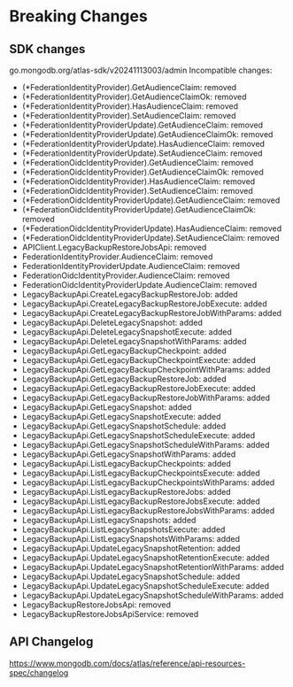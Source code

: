# Breaking Changes

## SDK changes

go.mongodb.org/atlas-sdk/v20241113003/admin
Incompatible changes:

- (\*FederationIdentityProvider).GetAudienceClaim: removed
- (\*FederationIdentityProvider).GetAudienceClaimOk: removed
- (\*FederationIdentityProvider).HasAudienceClaim: removed
- (\*FederationIdentityProvider).SetAudienceClaim: removed
- (\*FederationIdentityProviderUpdate).GetAudienceClaim: removed
- (\*FederationIdentityProviderUpdate).GetAudienceClaimOk: removed
- (\*FederationIdentityProviderUpdate).HasAudienceClaim: removed
- (\*FederationIdentityProviderUpdate).SetAudienceClaim: removed
- (\*FederationOidcIdentityProvider).GetAudienceClaim: removed
- (\*FederationOidcIdentityProvider).GetAudienceClaimOk: removed
- (\*FederationOidcIdentityProvider).HasAudienceClaim: removed
- (\*FederationOidcIdentityProvider).SetAudienceClaim: removed
- (\*FederationOidcIdentityProviderUpdate).GetAudienceClaim: removed
- (\*FederationOidcIdentityProviderUpdate).GetAudienceClaimOk: removed
- (\*FederationOidcIdentityProviderUpdate).HasAudienceClaim: removed
- (\*FederationOidcIdentityProviderUpdate).SetAudienceClaim: removed
- APIClient.LegacyBackupRestoreJobsApi: removed
- FederationIdentityProvider.AudienceClaim: removed
- FederationIdentityProviderUpdate.AudienceClaim: removed
- FederationOidcIdentityProvider.AudienceClaim: removed
- FederationOidcIdentityProviderUpdate.AudienceClaim: removed
- LegacyBackupApi.CreateLegacyBackupRestoreJob: added
- LegacyBackupApi.CreateLegacyBackupRestoreJobExecute: added
- LegacyBackupApi.CreateLegacyBackupRestoreJobWithParams: added
- LegacyBackupApi.DeleteLegacySnapshot: added
- LegacyBackupApi.DeleteLegacySnapshotExecute: added
- LegacyBackupApi.DeleteLegacySnapshotWithParams: added
- LegacyBackupApi.GetLegacyBackupCheckpoint: added
- LegacyBackupApi.GetLegacyBackupCheckpointExecute: added
- LegacyBackupApi.GetLegacyBackupCheckpointWithParams: added
- LegacyBackupApi.GetLegacyBackupRestoreJob: added
- LegacyBackupApi.GetLegacyBackupRestoreJobExecute: added
- LegacyBackupApi.GetLegacyBackupRestoreJobWithParams: added
- LegacyBackupApi.GetLegacySnapshot: added
- LegacyBackupApi.GetLegacySnapshotExecute: added
- LegacyBackupApi.GetLegacySnapshotSchedule: added
- LegacyBackupApi.GetLegacySnapshotScheduleExecute: added
- LegacyBackupApi.GetLegacySnapshotScheduleWithParams: added
- LegacyBackupApi.GetLegacySnapshotWithParams: added
- LegacyBackupApi.ListLegacyBackupCheckpoints: added
- LegacyBackupApi.ListLegacyBackupCheckpointsExecute: added
- LegacyBackupApi.ListLegacyBackupCheckpointsWithParams: added
- LegacyBackupApi.ListLegacyBackupRestoreJobs: added
- LegacyBackupApi.ListLegacyBackupRestoreJobsExecute: added
- LegacyBackupApi.ListLegacyBackupRestoreJobsWithParams: added
- LegacyBackupApi.ListLegacySnapshots: added
- LegacyBackupApi.ListLegacySnapshotsExecute: added
- LegacyBackupApi.ListLegacySnapshotsWithParams: added
- LegacyBackupApi.UpdateLegacySnapshotRetention: added
- LegacyBackupApi.UpdateLegacySnapshotRetentionExecute: added
- LegacyBackupApi.UpdateLegacySnapshotRetentionWithParams: added
- LegacyBackupApi.UpdateLegacySnapshotSchedule: added
- LegacyBackupApi.UpdateLegacySnapshotScheduleExecute: added
- LegacyBackupApi.UpdateLegacySnapshotScheduleWithParams: added
- LegacyBackupRestoreJobsApi: removed
- LegacyBackupRestoreJobsApiService: removed

## API Changelog

https://www.mongodb.com/docs/atlas/reference/api-resources-spec/changelog
